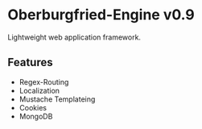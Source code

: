 Oberburgfried-Engine v0.9
=========================

Lightweight web application framework.

Features
--------

+ Regex-Routing
+ Localization
+ Mustache Templateing
+ Cookies
+ MongoDB
